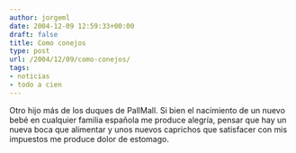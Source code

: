 ```yaml
---
author: jorgeml
date: 2004-12-09 12:59:33+00:00
draft: false
title: Como conejos
type: post
url: /2004/12/09/como-conejos/
tags:
- noticias
- todo a cien
---
```


Otro hijo más de los duques de PallMall. Si bien el nacimiento de un nuevo bebé en cualquier familia española me produce alegría, pensar que hay un nueva boca que alimentar y unos nuevos caprichos que satisfacer con mis impuestos me produce dolor de estomago.
